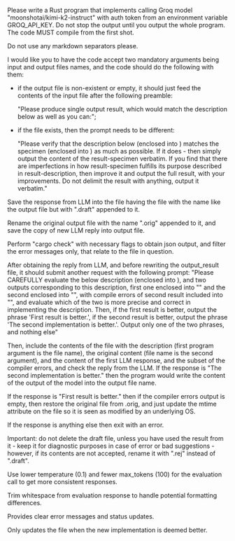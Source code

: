 Please write a Rust program that implements calling Groq model "moonshotai/kimi-k2-instruct" with auth token from an environment variable GROQ_API_KEY. Do not stop the output until you output the whole program. The code MUST compile from the first shot.

Do not use any markdown separators please.

I would like you to have the code accept two mandatory arguments being input and output files names, 
and the code should do the following with them:

- if the output file is non-existent or empty, it should just feed the contents of the input file after the following preamble: 

   "Please produce single output result, which would match the description below as well as you can:"; 

- if the file exists, then the prompt needs to be different:

   "Please verify that the description below (enclosed into <result-description></result-description>) matches the specimen (enclosed into <result-specimen></result-specimen>) as much as possible. If it does - then simply output the content of the result-specimen verbatim. If you find that there are imperfections in how result-specimen fulfills its purpose described in result-description, then improve it and output the full result, with your improvements. Do not delimit the result with anything, output it verbatim." 

Save the response from LLM into the file having the file with the name like the output file but with ".draft" appended to it. 

Rename the original output file with the name ".orig" appended to it, and save the copy of new LLM reply into output file.

Perform "cargo check" with necessary flags to obtain json output, and filter the error messages only, that relate to the file in question.

After obtaining the reply from LLM, and before rewriting the output_result file, it should submit another request with the following prompt: "Please CAREFULLY evaluate the below description (enclosed into <result-description></result-description>), and two outputs corresponding to this description, first one enclosed into "<first-result></first-result>" and the second enclosed into "<second-result></second-result>", with compile errors of second result included into "<compile-errors></compile-errors>", and evaluate which of the two is more precise and correct in implementing the description. Then, if the first result is better, output the phrase 'First result is better.', if the second result is better, output the phrase 'The second implementation is better.'. Output only one of the two phrases, and nothing else"

Then, include the contents of the file with the description (first program argument is the file name), the original content (file name is the second argument), and the content of the first LLM response, and the subset of the compiler errors, and check the reply from the LLM.
If the response is "The second implementation is better." then the program would write the content of the output of the model into the output file name.

If the response is "First result is better." then if the compiler errors output is empty, then restore the original file from .orig, and just update the mtime attribute on the file so it is seen as modified by an underlying OS.

If the response is anything else then exit with an error.

Important: do not delete the draft file, unless you have used the result from it - keep it for diagnostic purposes in case of error or bad suggestions - however, if its contents are not accepted, rename it with ".rej" instead of ".draft".

Use lower temperature (0.1) and fewer max_tokens (100) for the evaluation call to get more consistent responses.

Trim whitespace from evaluation response to handle potential formatting differences.

Provides clear error messages and status updates.

Only updates the file when the new implementation is deemed better.

